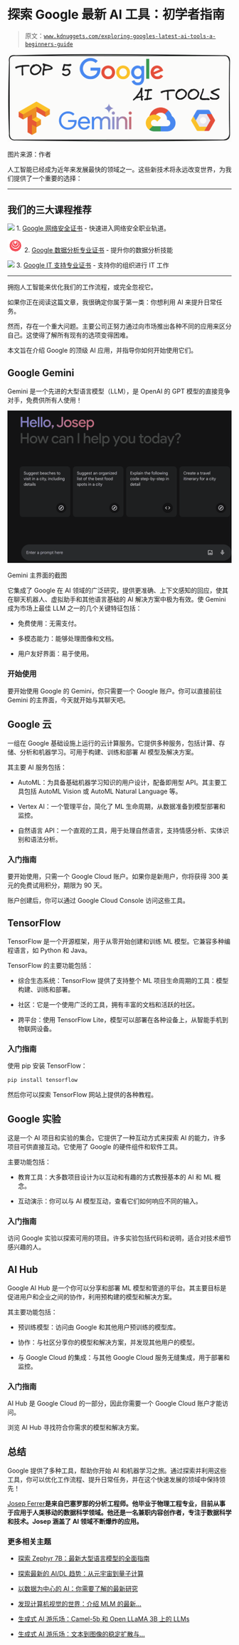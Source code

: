 # 探索 Google 最新 AI 工具：初学者指南

> 原文：[`www.kdnuggets.com/exploring-googles-latest-ai-tools-a-beginners-guide`](https://www.kdnuggets.com/exploring-googles-latest-ai-tools-a-beginners-guide)

![探索 Google 最新 AI 工具：初学者指南](img/a0fb237ea53b3591524e3cc6d8454eb1.png)

图片来源：作者

人工智能已经成为近年来发展最快的领域之一。这些新技术将永远改变世界，为我们提供了一个重要的选择：

* * *

## 我们的三大课程推荐

![](img/0244c01ba9267c002ef39d4907e0b8fb.png) 1\. [Google 网络安全证书](https://www.kdnuggets.com/google-cybersecurity) - 快速进入网络安全职业轨道。

![](img/e225c49c3c91745821c8c0368bf04711.png) 2\. [Google 数据分析专业证书](https://www.kdnuggets.com/google-data-analytics) - 提升你的数据分析技能

![](img/0244c01ba9267c002ef39d4907e0b8fb.png) 3\. [Google IT 支持专业证书](https://www.kdnuggets.com/google-itsupport) - 支持你的组织进行 IT 工作

* * *

拥抱人工智能来优化我们的工作流程，或完全忽视它。

如果你正在阅读这篇文章，我很确定你属于第一类：你想利用 AI 来提升日常任务。

然而，存在一个重大问题。主要公司正努力通过向市场推出各种不同的应用来区分自己。这使得了解所有现有的选项变得困难。

本文旨在介绍 Google 的顶级 AI 应用，并指导你如何开始使用它们。

## Google Gemini

Gemini 是一个先进的大型语言模型（LLM），是 OpenAI 的 GPT 模型的直接竞争对手，免费供所有人使用！

![探索 Google 最新 AI 工具：初学者指南](img/9d3c275d0504e69f425312775aff4ddf.png)

Gemini 主界面的截图

它集成了 Google 在 AI 领域的广泛研究，提供更准确、上下文感知的回应，使其在聊天机器人、虚拟助手和其他语言基础的 AI 解决方案中极为有效。使 Gemini 成为市场上最佳 LLM 之一的几个关键特征包括：

+   免费使用：无需支付。

+   多模态能力：能够处理图像和文档。

+   用户友好界面：易于使用。

### 开始使用

要开始使用 Google 的 Gemini，你只需要一个 Google 账户。你可以直接前往 Gemini 的主界面，今天就开始与其聊天吧。

## Google 云

一组在 Google 基础设施上运行的云计算服务。它提供多种服务，包括计算、存储、分析和机器学习。可用于构建、训练和部署 AI 模型及解决方案。

其主要 AI 服务包括：

+   AutoML：为具备基础机器学习知识的用户设计，配备即用型 API。其主要工具包括 AutoML Vision 或 AutoML Natural Language 等。

+   Vertex AI：一个管理平台，简化了 ML 生命周期，从数据准备到模型部署和监控。

+   自然语言 API：一个直观的工具，用于处理自然语言，支持情感分析、实体识别和语法分析。

### 入门指南

要开始使用，只需一个 Google Cloud 账户。如果你是新用户，你将获得 300 美元的免费试用积分，期限为 90 天。

账户创建后，你可以通过 Google Cloud Console 访问这些工具。

## TensorFlow

TensorFlow 是一个开源框架，用于从零开始创建和训练 ML 模型。它兼容多种编程语言，如 Python 和 Java。

TensorFlow 的主要功能包括：

+   综合生态系统：TensorFlow 提供了支持整个 ML 项目生命周期的工具：模型构建、训练和部署。

+   社区：它是一个使用广泛的工具，拥有丰富的文档和活跃的社区。

+   跨平台：使用 TensorFlow Lite，模型可以部署在各种设备上，从智能手机到物联网设备。

### 入门指南

使用 pip 安装 TensorFlow：

```py
pip install tensorflow
```

然后你可以探索 TensorFlow 网站上提供的各种教程。

## Google 实验

这是一个 AI 项目和实验的集合。它提供了一种互动方式来探索 AI 的能力，许多项目可供直接互动。它使用了 Google 的硬件组件和软件工具。

主要功能包括：

+   教育工具：大多数项目设计为以互动和有趣的方式教授基本的 AI 和 ML 概念。

+   互动演示：你可以与 AI 模型互动，查看它们如何响应不同的输入。

### 入门指南

访问 Google 实验以探索可用的项目。许多实验包括代码和说明，适合对技术细节感兴趣的人。

## AI Hub

Google AI Hub 是一个你可以分享和部署 ML 模型和管道的平台。其主要目标是促进用户和企业之间的协作，利用预构建的模型和解决方案。

其主要功能包括：

+   预训练模型：访问由 Google 和其他用户预训练的模型库。

+   协作：与社区分享你的模型和解决方案，并发现其他用户的模型。

+   与 Google Cloud 的集成：与其他 Google Cloud 服务无缝集成，用于部署和监控。

### 入门指南

AI Hub 是 Google Cloud 的一部分，因此你需要一个 Google Cloud 账户才能访问。

浏览 AI Hub 寻找符合你需求的模型和解决方案。

## 总结

Google 提供了多种工具，帮助你开始 AI 和机器学习之旅。通过探索并利用这些工具，你可以优化工作流程、提升日常任务，并在这个快速发展的领域中保持领先！

**[](https://www.linkedin.com/in/josep-ferrer-sanchez/)**[Josep Ferrer](https://www.linkedin.com/in/josep-ferrer-sanchez)**是来自巴塞罗那的分析工程师。他毕业于物理工程专业，目前从事于应用于人类移动的数据科学领域。他还是一名兼职内容创作者，专注于数据科学和技术。Josep 涵盖了 AI 领域不断爆炸的应用。**

### 更多相关主题

+   [探索 Zephyr 7B：最新大型语言模型的全面指南](https://www.kdnuggets.com/exploring-the-zephyr-7b-a-comprehensive-guide-to-the-latest-large-language-model)

+   [探索最新的 AI/DL 趋势：从元宇宙到量子计算](https://www.kdnuggets.com/2023/07/exploring-latest-trends-aidl-metaverse-quantum-computing.html)

+   [以数据为中心的 AI：你需要了解的最新研究](https://www.kdnuggets.com/2022/02/datacentric-ai-latest-research-need-know.html)

+   [发现计算机视觉的世界：介绍 MLM 的最新…](https://www.kdnuggets.com/2024/01/mlm-discover-the-world-of-computer-vision-ebook)

+   [生成式 AI 游乐场：Camel-5b 和 Open LLaMA 3B 上的 LLMs](https://www.kdnuggets.com/2024/02/intel-generative-ai-playground-llms-with-camel-5b-and-open-llama-3b)

+   [生成式 AI 游乐场：文本到图像的稳定扩散与…](https://www.kdnuggets.com/2024/02/intel-generative-ai-playground-text-to-image-stable-diffusion)
